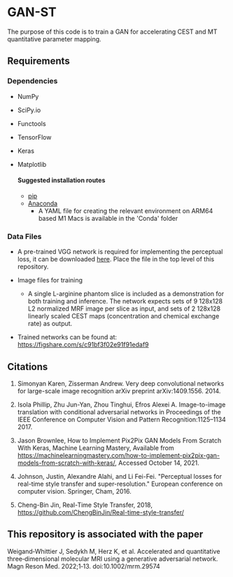 # GAN-ST
The purpose of this code is to train a GAN for accelerating CEST and MT quantitative parameter mapping. 

## Requirements

### Dependencies 
* NumPy
* SciPy.io
* Functools
* TensorFlow
* Keras
* Matplotlib

  #### Suggested installation routes
  * [pip](https://pip.pypa.io/en/stable/)
  * [Anaconda](https://www.anaconda.com/products/distribution)
    * A YAML file for creating the relevant environment on ARM64 based M1 Macs is available in the 'Conda' folder


### Data Files
* A pre-trained VGG network is required for implementing the perceptual loss, it can be downloaded [here](https://www.vlfeat.org/matconvnet/models/imagenet-vgg-verydeep-19.mat). Place the file in the top level of this repository. 

* Image files for training
  * A single L-arginine phantom slice is included as a demonstration for both training and inference. The network expects sets of 9 128x128 L2 normalized MRF image per slice as input, and sets of 2 128x128 linearly scaled CEST maps (concentration and chemical exchange rate) as output. 
  
* Trained networks can be found at: https://figshare.com/s/c91bf3f02e91f91edaf9

## Citations 
1. Simonyan Karen, Zisserman Andrew. Very deep convolutional networks for large-scale image recognition arXiv preprint arXiv:1409.1556. 2014.

2. Isola Phillip, Zhu Jun-Yan, Zhou Tinghui, Efros Alexei A. Image-to-image translation with conditional adversarial networks in Proceedings of the IEEE Conference on Computer Vision and Pattern Recognition:1125–1134 2017.

3. Jason Brownlee, How to Implement Pix2Pix GAN Models From Scratch With Keras, Machine Learning Mastery, Available from https://machinelearningmastery.com/how-to-implement-pix2pix-gan-models-from-scratch-with-keras/, Accessed October 14, 2021.

4. Johnson, Justin, Alexandre Alahi, and Li Fei-Fei. "Perceptual losses for real-time style transfer and super-resolution." European conference on computer vision. Springer, Cham, 2016.

5. Cheng-Bin Jin, Real-Time Style Transfer, 2018, https://github.com/ChengBinJin/Real-time-style-transfer/

## This repository is associated with the paper
Weigand‐Whittier J, Sedykh M, Herz K, et al. Accelerated and quantitative three‐dimensional molecular MRI using a generative adversarial network. Magn Reson Med. 2022;1‐13. doi:10.1002/mrm.29574

